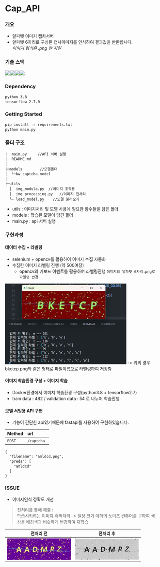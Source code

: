 # Cap_API

### 개요

- 알파벳 이미지 캡차서버  
- 알파벳 6자리로 구성된 캡차이미지를 인식하여 결과값을 반환합니다.
<br>*이미지 형식은 .png 만 지원*

### 기술 스택

<img src="https://img.shields.io/badge/python3.8-3776AB?style=for-the-badge&logo=python&logoColor=white"><img src="https://img.shields.io/badge/tensorflow2.7.0-FF6F00?style=for-the-badge&logo=tensorflow&logoColor=white"><img src="https://img.shields.io/badge/fastapi-009688?style=for-the-badge&logo=fastapi&logoColor=white"><img src="https://img.shields.io/badge/opencv-5C3EE8?style=for-the-badge&logo=opencvn&logoColor=white">


### Dependency

```
python 3.8
tensorflow 2.7.0
```

### Getting Started

```
pip install -r requirements.txt 
python main.py
```

### 폴더 구조

```
│  main.py     //API 서버 실행 
│  README.md
│
├─models        //모델폴더
│  └─bw_captcha_model
│
├─utils
  │  img_module.py  //이미지 조작용 
  │  img_processing.py   //이미지 전처리
  └─ load_model.py    //모델 불러오기
```
- utils : 이미지처리 및 모델 사용에 필요한 함수들을 담은 폴더
- models : 학습된 모델이 담긴 폴더
- main.py : api 서버 실행

### 구현과정

#### 데이터 수집 + 라벨링
-  selenium + opencv를 활용하여 이미지 수집 자동화 
- 수집한 이미지 라벨링 진행 (약 500여장)
  - opencv의 키보드 이벤트를 활용하여 라벨링진행 `이미지의 알파벳 6자리.png로 파일명 변경`
<img src='imgs/image.png' width='400'>
 -> 위의 경우 bketcp.png와 같은 형태로 파일이름으로 라벨링하여 저장함
  
#### 이미지 학습환경 구성 + 이미지 학습
- Docker환경에서 이미지 학습환경 구성(python3.8 + tensorflow2.7)
- train data : 482 / validation data : 54 로 나누어 학습진행


#### 모델 서빙용 API 구현
- 기능이 간단한 api였기때문에 fastapi를 사용하여 구현하였습니다.

| Method | url | 
| :-------- | :------- |
|`POST`|`/captcha ` | 

```
{
  "filename": "amldcd.png",
  "preds": [
    "amldcd"
  ]
}
```

### ISSUE

- 이미지인식 정확도 개선
>  전처리를 통해 해결 : <br>
  학습시키려는 이미지 흑백처리 -> 일정 크기 이하의 노이즈 컨투어를 구하여 색상을 배경색과 비슷하게 변경하여 재학습


  | 전처리 전 | 전처리 후 |
  |:---:|:---:|
  | <img src='imgs/aadmpz_before.png' width='210'> | <img src='imgs/aadmpz_after.png' width='210'> | 


  
  

